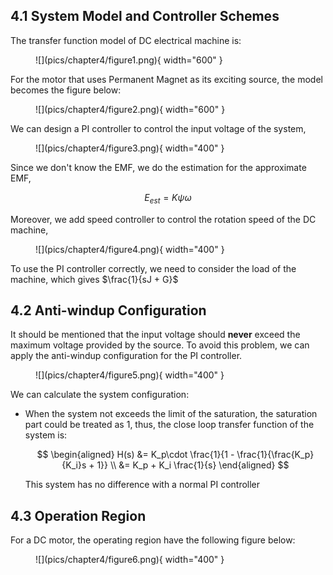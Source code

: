 ## 4.1 System Model and Controller Schemes
The transfer function model of DC electrical machine is:

<figure markdown="span">
    ![](pics/chapter4/figure1.png){ width="600" }
</figure>

For the motor that uses Permanent Magnet as its exciting source, the model becomes the figure below:

<figure markdown="span">
    ![](pics/chapter4/figure2.png){ width="600" }
</figure>

We can design a PI controller to control the input voltage of the system,

<figure markdown="span">
    ![](pics/chapter4/figure3.png){ width="400" }
</figure>

Since we don't know the EMF, we do the estimation for the approximate EMF,

$$
E_{est} = K \psi \omega 
$$

Moreover, we add speed controller to control the rotation speed of the DC machine,

<figure markdown="span">
    ![](pics/chapter4/figure4.png){ width="400" }
</figure>

To use the PI controller correctly, we need to consider the load of the machine, which gives $\frac{1}{sJ + G}$

## 4.2 Anti-windup Configuration
It should be mentioned that the input voltage should __never__ exceed the maximum voltage provided by the source. To avoid this problem, we can apply the anti-windup configuration for the PI controller. 

<figure markdown="span">
    ![](pics/chapter4/figure5.png){ width="400" }
</figure>

We can calculate the system configuration:

* When the system not exceeds the limit of the saturation, the saturation part could be treated as 1, thus, the close loop transfer function of the system is:

    $$
    \begin{aligned}
    H(s) &= K_p\cdot \frac{1}{1 - \frac{1}{\frac{K_p}{K_i}s + 1}} \\
    &= K_p + K_i \frac{1}{s}
    \end{aligned}
    $$

    This system has no difference with a normal PI controller

## 4.3 Operation Region
For a DC motor, the operating region have the following figure below:

<figure markdown="span">
    ![](pics/chapter4/figure6.png){ width="400" }
</figure>
